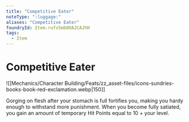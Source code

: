 ```yaml
---
title: "Competitive Eater"
noteType: ":luggage:"
aliases: "Competitive Eater"
foundryId: Item.rufx5mb0OAJCAJhH
tags:
  - Item
---
```


# Competitive Eater
![[Mechanics/Character Building/Feats/zz_asset-files/icons-sundries-books-book-red-exclamation.webp|150]]

Gorging on flesh after your stomach is full fortifies you, making you hardy enough to withstand more punishment. When you become fully satiated, you gain an amount of temporary Hit Points equal to 10 + your level.
